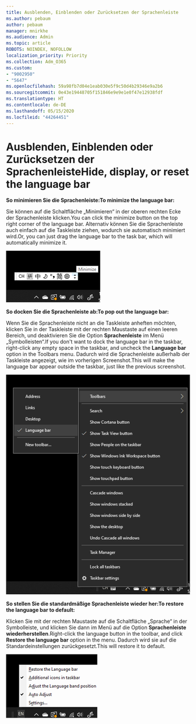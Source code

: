 ```yaml
---
title: Ausblenden, Einblenden oder Zurücksetzen der Sprachenleiste
ms.author: pebaum
author: pebaum
manager: mnirkhe
ms.audience: Admin
ms.topic: article
ROBOTS: NOINDEX, NOFOLLOW
localization_priority: Priority
ms.collection: Adm_O365
ms.custom:
- "9002950"
- "5647"
ms.openlocfilehash: 59a98fb7d04e1eab030e5f9c50d4b29346e9a2b6
ms.sourcegitcommit: 0e43e19448705f151846e9e9e1e0f47e12938fdf
ms.translationtype: HT
ms.contentlocale: de-DE
ms.lasthandoff: 05/15/2020
ms.locfileid: "44264451"
---
```

# <a name="hide-display-or-reset-the-language-bar"></a><span data-ttu-id="42436-102">Ausblenden, Einblenden oder Zurücksetzen der Sprachenleiste</span><span class="sxs-lookup"><span data-stu-id="42436-102">Hide, display, or reset the language bar</span></span>

<span data-ttu-id="42436-103">**So minimieren Sie die Sprachenleiste:**</span><span class="sxs-lookup"><span data-stu-id="42436-103">**To minimize the language bar:**</span></span>

<span data-ttu-id="42436-104">Sie können auf die Schaltfläche „Minimieren“ in der oberen rechten Ecke der Sprachenleiste klicken.</span><span class="sxs-lookup"><span data-stu-id="42436-104">You can click the minimize button on the top right corner of the language bar.</span></span> <span data-ttu-id="42436-105">Alternativ können Sie die Sprachenleiste auch einfach auf die Taskleiste ziehen, wodurch sie automatisch minimiert wird.</span><span class="sxs-lookup"><span data-stu-id="42436-105">Or, you can just drag the language bar to the task bar, which will automatically minimize it.</span></span>

![Minimieren der Sprachenleiste](media/minimize-language-bar.png)

<span data-ttu-id="42436-107">**So docken Sie die Sprachenleiste ab:**</span><span class="sxs-lookup"><span data-stu-id="42436-107">**To pop out the language bar:**</span></span>

<span data-ttu-id="42436-108">Wenn Sie die Sprachenleiste nicht an die Taskleiste anheften möchten, klicken Sie in der Taskleiste mit der rechten Maustaste auf einen leeren Bereich, und deaktivieren Sie die Option **Sprachenleiste** im Menü „Symbolleisten“.</span><span class="sxs-lookup"><span data-stu-id="42436-108">If you don't want to dock the language bar in the taskbar, right-click any empty space in the taskbar, and uncheck the **Language bar** option in the Toolbars menu.</span></span> <span data-ttu-id="42436-109">Dadurch wird die Sprachenleiste außerhalb der Taskleiste angezeigt, wie im vorherigen Screenshot.</span><span class="sxs-lookup"><span data-stu-id="42436-109">This will make the language bar appear outside the taskbar, just like the previous screenshot.</span></span>

![Abdocken der Sprachenleiste](media/pop-out-language-bar.png)

<span data-ttu-id="42436-111">**So stellen Sie die standardmäßige Sprachenleiste wieder her:**</span><span class="sxs-lookup"><span data-stu-id="42436-111">**To restore the language bar to default:**</span></span>

<span data-ttu-id="42436-112">Klicken Sie mit der rechten Maustaste auf die Schaltfläche „Sprache“ in der Symbolleiste, und klicken Sie dann im Menü auf die Option **Sprachenleiste wiederherstellen**.</span><span class="sxs-lookup"><span data-stu-id="42436-112">Right-click the language button in the toolbar, and click **Restore the language bar** option in the menu.</span></span> <span data-ttu-id="42436-113">Dadurch wird sie auf die Standardeinstellungen zurückgesetzt.</span><span class="sxs-lookup"><span data-stu-id="42436-113">This will restore it to default.</span></span>

![Sprachenleiste wiederherstellen](media/restore-language-bar.png)
